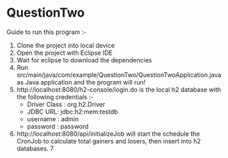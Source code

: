 # QuestionTwo

Guide to run this program :- 
1. Clone the project into local device
2. Open the project with Eclipse IDE
3. Wait for eclipse to download the dependencies
4. Run src/main/java/com/example/QuestionTwo/QuestionTwoApplication.java as Java application and the program will run!
5.  http://localhost:8080/h2-console/login.do is the local h2 database with the following credentials :- 
    - Driver Class : org.h2.Driver
    - JDBC URL: jdbc:h2:mem:testdb
    - username : admin
    - password : password
6. http://localhost:8080/api/initializeJob will start the schedule the CronJob to calculate total gainers and losers, then insert into h2 databases.
7 
